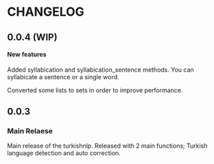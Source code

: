  CHANGELOG
  ==========
  
  ## 0.0.4 (WIP)

#### New features 

Added syllabication and syllabication_sentence methods. You can syllabicate a sentence or a single word. 

Converted some lists to sets in order to improve performance.

 ## 0.0.3
 
 ### Main Relaese
 
Main release of the turkishnlp. Released with 2 main functions; Turkish language detection and auto correction. 
